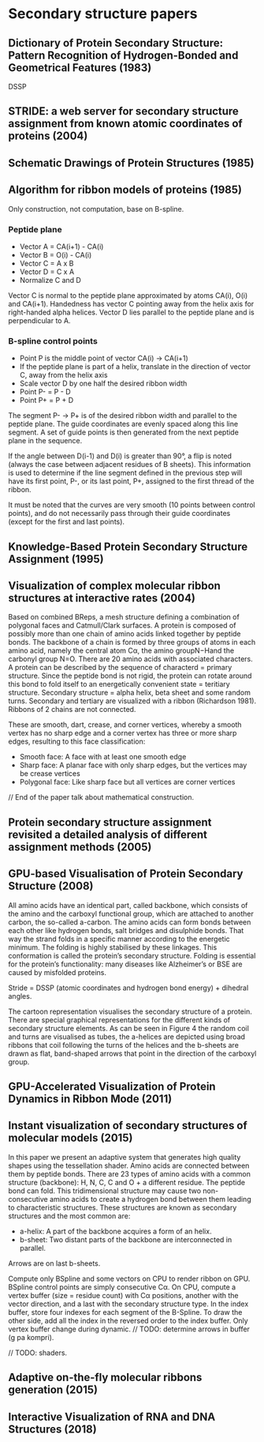 # Secondary structure papers

## Dictionary of Protein Secondary Structure: Pattern Recognition of Hydrogen-Bonded and Geometrical Features (1983)

DSSP

## STRIDE: a web server for secondary structure assignment from known atomic coordinates of proteins (2004)

## Schematic Drawings of Protein Structures (1985)

## Algorithm for ribbon models of proteins (1985)

Only construction, not computation, base on B-spline.

### Peptide plane

- Vector A = CA(i+1) - CA(i)
- Vector B = O(i) - CA(i)
- Vector C = A x B
- Vector D = C x A
- Normalize C and D

Vector C is normal to the peptide plane approximated by atoms CA(i), O(i) and CA(i+1).
Handedness has vector C pointing away from the helix axis for right-handed alpha helices.
Vector D lies parallel to the peptide plane and is perpendicular to A.

### B-spline control points

- Point P is the middle point of vector CA(i) -> CA(i+1)
- If the peptide plane is part of a helix, translate in the direction of vector C, away from the helix axis
- Scale vector D by one half the desired ribbon width
- Point P- = P - D
- Point P+ = P + D

The segment P- -> P+ is of the desired ribbon width and parallel to the peptide plane.
The guide coordinates are evenly spaced along this line segment.
A set of guide points is then generated from the next peptide plane in the sequence.

If the angle between D(i-1) and D(i) is greater than 90°, a flip is noted (always the case between adjacent residues of B sheets).
This information is used to determine if the line segment defined in the previous step will have its first point, P-, or its last point, P+, assigned to the first thread of the ribbon.

It must be noted that the curves are very smooth (10 points between control points), and do not necessarily pass through their guide coordinates (except for the first and last points).

## Knowledge-Based Protein Secondary Structure Assignment (1995)

## Visualization of complex molecular ribbon structures at interactive rates (2004)

Based on combined BReps, a mesh structure defining a combination of polygonal faces and Catmull/Clark surfaces.
A protein is composed of possibly more than one chain of amino acids linked together by peptide bonds.
The backbone of a chain is formed by three groups of atoms in each amino acid, namely the central atom Cα, the amino groupN−Hand the carbonyl group N=O.
There are 20 amino acids with associated characters.
A protein can be described by the sequence of characterd = primary structure.
Since the peptide bond is not rigid, the protein can rotate around this bond to fold itself to an energetically convenient state = teritiary structure.
Secondary structure = alpha helix, beta sheet and some random turns.
Secondary and tertiary are visualized with a ribbon (Richardson 1981).
Ribbons of 2 chains are not connected.

These are smooth, dart, crease, and corner vertices, whereby a smooth vertex has no sharp edge and a corner vertex has three or more sharp edges, resulting to this face classification:
- Smooth face: A face with at least one smooth edge
- Sharp face: A planar face with only sharp edges, but the vertices may be crease vertices
- Polygonal face: Like sharp face but all vertices are corner vertices

// End of the paper talk about mathematical construction.

## Protein secondary structure assignment revisited a detailed analysis of different assignment methods (2005)

## GPU-based Visualisation of Protein Secondary Structure (2008)

All amino acids have an identical part, called backbone, which consists of the amino and the carboxyl functional group, which are attached to another carbon, the so-called a-carbon.
The amino acids can form bonds between each other like hydrogen bonds, salt bridges and disulphide bonds.
That way the strand folds in a specific manner according to the energetic minimum. The folding is highly stabilised by these linkages.
This conformation is called the protein’s secondary structure.
Folding is essential for the protein’s functionality: many diseases like Alzheimer’s or BSE are caused by misfolded proteins.

Stride = DSSP (atomic coordinates and hydrogen bond energy) + dihedral angles.

The cartoon representation visualises the secondary structure of a protein. There are special graphical representations for the different kinds of secondary structure elements.
As can be seen in Figure 4 the random coil and turns are visualised as tubes, the a-helices are depicted using broad ribbons that coil following the turns of the helices and the b-sheets are drawn as flat, band-shaped arrows that point in the direction of the carboxyl group.

## GPU-Accelerated Visualization of Protein Dynamics in Ribbon Mode (2011)

## Instant visualization of secondary structures of molecular models (2015)

In this paper we present an adaptive system that generates high quality shapes using the tessellation shader.
Amino acids are connected between them by peptide bonds.
There are 23 types of amino acids with a common structure (backbone): H, N, C, C and O + a different residue.
The peptide bond can fold.
This tridimensional structure may cause two non-consecutive amino acids to create a hydrogen bond between them leading to characteristic structures. These structures are known as secondary structures and the most common are:
- a-helix: A part of the backbone acquires a form of an helix.
- b-sheet: Two distant parts of the backbone are interconnected in parallel.

Arrows are on last b-sheets.

Compute only BSpline and some vectors on CPU to render ribbon on GPU.
BSpline control points are simply consecutive Cα.
On CPU, compute a vertex buffer (size = residue count) with Cα positions, another with the vector direction, and a last with the secondary structure type.
In the index buffer, store four indexes for each segment of the B-Spline.
To draw the other side, add all the index in the reversed order to the index buffer.
Only vertex buffer change during dynamic.
// TODO: determine arrows in buffer (g pa kompri).

// TODO: shaders.

## Adaptive on-the-fly molecular ribbons generation (2015)

## Interactive Visualization of RNA and DNA Structures (2018)